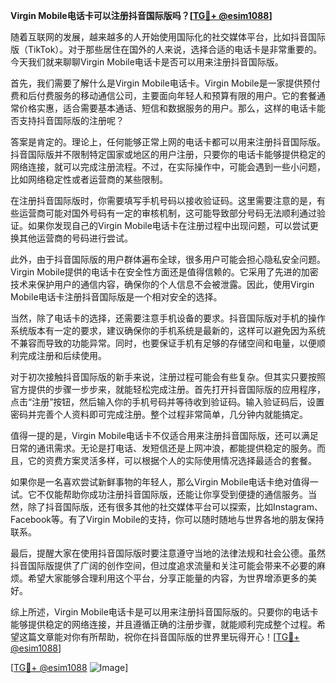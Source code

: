 **Virgin Mobile电话卡可以注册抖音国际版吗？[[TG💪+ @esim1088](https://t.me/s/esim1088)]**

随着互联网的发展，越来越多的人开始使用国际化的社交媒体平台，比如抖音国际版（TikTok）。对于那些居住在国外的人来说，选择合适的电话卡是非常重要的。今天我们就来聊聊Virgin Mobile电话卡是否可以用来注册抖音国际版。

首先，我们需要了解什么是Virgin Mobile电话卡。Virgin Mobile是一家提供预付费和后付费服务的移动通信公司，主要面向年轻人和预算有限的用户。它的套餐通常价格实惠，适合需要基本通话、短信和数据服务的用户。那么，这样的电话卡能否支持抖音国际版的注册呢？

答案是肯定的。理论上，任何能够正常上网的电话卡都可以用来注册抖音国际版。抖音国际版并不限制特定国家或地区的用户注册，只要你的电话卡能够提供稳定的网络连接，就可以完成注册流程。不过，在实际操作中，可能会遇到一些小问题，比如网络稳定性或者运营商的某些限制。

在注册抖音国际版时，你需要填写手机号码以接收验证码。这里需要注意的是，有些运营商可能对国外号码有一定的审核机制，这可能导致部分号码无法顺利通过验证。如果你发现自己的Virgin Mobile电话卡在注册过程中出现问题，可以尝试更换其他运营商的号码进行尝试。

此外，由于抖音国际版的用户群体遍布全球，很多用户可能会担心隐私安全问题。Virgin Mobile提供的电话卡在安全性方面还是值得信赖的。它采用了先进的加密技术来保护用户的通信内容，确保你的个人信息不会被泄露。因此，使用Virgin Mobile电话卡注册抖音国际版是一个相对安全的选择。

当然，除了电话卡的选择，还需要注意手机设备的要求。抖音国际版对手机的操作系统版本有一定的要求，建议确保你的手机系统是最新的，这样可以避免因为系统不兼容而导致的功能异常。同时，也要保证手机有足够的存储空间和电量，以便顺利完成注册和后续使用。

对于初次接触抖音国际版的新手来说，注册过程可能会有些复杂。但其实只要按照官方提供的步骤一步步来，就能轻松完成注册。首先打开抖音国际版的应用程序，点击“注册”按钮，然后输入你的手机号码并等待收到验证码。输入验证码后，设置密码并完善个人资料即可完成注册。整个过程非常简单，几分钟内就能搞定。

值得一提的是，Virgin Mobile电话卡不仅适合用来注册抖音国际版，还可以满足日常的通讯需求。无论是打电话、发短信还是上网冲浪，都能提供稳定的服务。而且，它的资费方案灵活多样，可以根据个人的实际使用情况选择最适合的套餐。

如果你是一名喜欢尝试新鲜事物的年轻人，那么Virgin Mobile电话卡绝对值得一试。它不仅能帮助你成功注册抖音国际版，还能让你享受到便捷的通信服务。当然，除了抖音国际版，还有很多其他的社交媒体平台可以探索，比如Instagram、Facebook等。有了Virgin Mobile的支持，你可以随时随地与世界各地的朋友保持联系。

最后，提醒大家在使用抖音国际版时要注意遵守当地的法律法规和社会公德。虽然抖音国际版提供了广阔的创作空间，但过度追求流量和关注可能会带来不必要的麻烦。希望大家能够合理利用这个平台，分享正能量的内容，为世界增添更多的美好。

综上所述，Virgin Mobile电话卡是可以用来注册抖音国际版的。只要你的电话卡能够提供稳定的网络连接，并且遵循正确的注册步骤，就能顺利完成整个过程。希望这篇文章能对你有所帮助，祝你在抖音国际版的世界里玩得开心！[[TG💪+ @esim1088](https://t.me/s/esim1088)]

[[TG💪+ @esim1088](https://t.me/s/esim1088) ![Image](https://i.postimg.cc/4NQfJmqS/Snipaste-2025-05-13-00-14-12.png)]